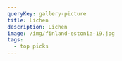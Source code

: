 ```yaml
---
queryKey: gallery-picture
title: Lichen
description: Lichen
image: /img/finland-estonia-19.jpg
tags:
  - top picks
---
```

